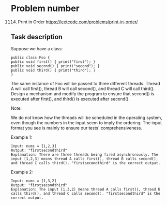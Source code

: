 # Problem number
1114. Print in Order
https://leetcode.com/problems/print-in-order/
## Task description

Suppose we have a class:

    public class Foo {
    public void first() { print("first"); }
    public void second() { print("second"); }
    public void third() { print("third"); }
    }
The same instance of Foo will be passed to three different threads. Thread A will call first(), thread B will call second(), and thread C will call third(). Design a mechanism and modify the program to ensure that second() is executed after first(), and third() is executed after second().

Note:

We do not know how the threads will be scheduled in the operating system, even though the numbers in the input seem to imply the ordering. The input format you see is mainly to ensure our tests' comprehensiveness.

 

Example 1:

    Input: nums = [1,2,3]
    Output: "firstsecondthird"
    Explanation: There are three threads being fired asynchronously. The input [1,2,3] means thread A calls first(), thread B calls second(), and thread C calls third(). "firstsecondthird" is the correct output.
Example 2:

    Input: nums = [1,3,2]
    Output: "firstsecondthird"
    Explanation: The input [1,3,2] means thread A calls first(), thread B calls third(), and thread C calls second(). "firstsecondthird" is the correct output.